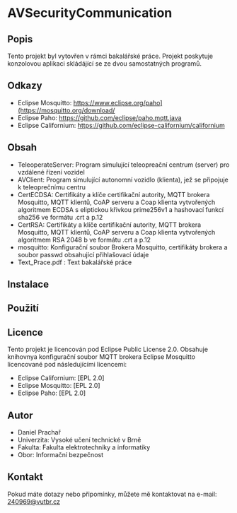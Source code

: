 # AVSecurityCommunication

## Popis
Tento projekt byl vytovřen v rámci bakalářské práce. Projekt poskytuje konzolovou aplikaci skládájící se ze dvou samostatných programů. 

## Odkazy
- Eclipse Mosquitto: https://www.eclipse.org/paho](https://mosquitto.org/download/
- Eclipse Paho: https://github.com/eclipse/paho.mqtt.java
- Eclipse Californium: https://github.com/eclipse-californium/californium

## Obsah 
 - TeleoperateServer: Program simulující teleopreační centrum (server) pro vzdálené řízení vozidel
 - AVClient: Program simulující autonomní vozidlo (klienta), jež se připojuje k teleoprečnímu centru
 - CertECDSA: Certifikáty a klíče certifikační autority, MQTT brokera Mosquitto, MQTT klientů, CoAP serveru a Coap klienta vytvořených algoritmem ECDSA s eliptickou křivkou prime256v1 a hashovací funkcí sha256 ve formátu .crt a p.12
 - CertRSA: Certifikáty a klíče certifikační autority, MQTT brokera Mosquitto, MQTT klientů, CoAP serveru a Coap klienta vytvořených algoritmem RSA 2048 b ve formátu .crt a p.12
 - mosquitto: Konfigurační soubor Brokera Mosquitto, certifikáty brokera a soubor passwd obsahující přihlašovací údaje
 - Text_Prace.pdf : Text bakalářské práce 

## Instalace 

## Použití

## Licence
Tento projekt je licencován pod Eclipse Public License 2.0. Obsahuje knihovnya konfigurační soubor MQTT brokera Eclipse Mosquitto licencované pod následujícími licencemi:
- Eclipse Californium: [EPL 2.0]
- Eclipse Mosquitto: [EPL 2.0]
- Eclipse Paho: [EPL 2.0]

## Autor
- Daniel Prachař
- Univerzita: Vysoké učení technické v Brně
- Fakulta: Fakulta elektrotechniky a informatiky 
- Obor: Informační bezpečnost

## Kontakt
Pokud máte dotazy nebo připomínky, můžete mě kontaktovat na e-mail: 240969@vutbr.cz
